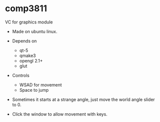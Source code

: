 # comp3811

VC for graphics module  

* Made on ubuntu linux.

* Depends on  
  * qt-5  
  * qmake3  
  * opengl 2.1+  
  * glut  

* Controls  
  * WSAD for movement  
  * Space to jump  

* Sometimes it starts at a strange angle, just move the world angle slider to 0.  
* Click the window to allow movement with keys.
